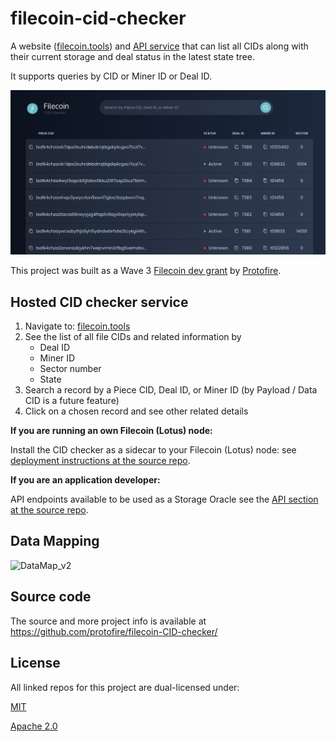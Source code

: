 # filecoin-cid-checker

A website ([filecoin.tools](https://filecoin.tools)) and [API service](https://documenter.getpostman.com/view/6638692/T17AiA6S?version=latest) that can list all CIDs along with their current storage and deal status in the latest state tree.

It supports queries by CID or Miner ID or Deal ID.

![CID checker screenshot](./filecoin-cid-checker.jpg)

This project was built as a Wave 3 [Filecoin dev grant](https://github.com/filecoin-project/devgrants#filecoin-devgrants) by [Protofire](https://github.com/protofire).

## Hosted CID checker service

1. Navigate to: [filecoin.tools](https://filecoin.tools)
2. See the list of all file CIDs and related information by
   - Deal ID
   - Miner ID
   - Sector number
   - State
3. Search a record by a Piece CID, Deal ID, or Miner ID (by Payload / Data CID is a future feature)
4. Click on a chosen record and see other related details

**If you are running an own Filecoin (Lotus) node:**

Install the CID checker as a sidecar to your Filecoin (Lotus) node: see [deployment instructions at the source repo](https://github.com/protofire/filecoin-CID-checker#deployment).

**If you are an application developer:**

API endpoints available to be used as a Storage Oracle see the [API section at the source repo](https://github.com/protofire/filecoin-CID-checker/blob/master/README.md#api).

## Data Mapping

![DataMap_v2](https://user-images.githubusercontent.com/38105183/84385549-70260380-abf8-11ea-9f40-389c844b50a7.png)

## Source code

The source and more project info is available at https://github.com/protofire/filecoin-CID-checker/

## License

All linked repos for this project are dual-licensed under:

[MIT](https://github.com/filecoin-project/lotus/blob/master/LICENSE-MIT)

[Apache 2.0](https://github.com/filecoin-project/lotus/blob/master/LICENSE-APACHE)
